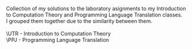 Collection of my solutions to the laboratory asignments to my Introduction to Computation Theory and Programming Language Translation classes. \
I grouped them together due to the similarity between them. \
\
\UTR - Introduction to Computation Theory \
\PPJ - Programming Language Translation 
